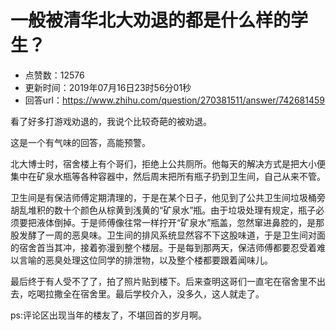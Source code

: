 # 一般被清华北大劝退的都是什么样的学生？
- 点赞数：12576
- 更新时间：2019年07月16日23时56分01秒
- 回答url：https://www.zhihu.com/question/270381511/answer/742681459
<body>
 <p data-pid="P9c2AdJ5">看了好多打游戏劝退的，我说个比较奇葩的被劝退。</p>
 <p data-pid="b0Nfvbhv">这是一个有气味的回答，高能预警。</p>
 <p data-pid="AJa2SrEH">北大博士时，宿舍楼上有个哥们，拒绝上公共厕所。他每天的解决方式是把大小便集中在矿泉水瓶等各种容器中，然后周末把所有瓶子扔到卫生间，自己从来不管。</p>
 <p data-pid="lxuB-Cfx">卫生间是有保洁师傅定期清理的，于是在某个日子，他见到了公共卫生间垃圾桶旁胡乱堆积的数十个颜色从棕黄到浅黄的“矿泉水”瓶。由于垃圾处理有规定，瓶子必须要把液体倒掉。于是师傅像往常一样拧开“矿泉水”瓶盖，忽然窜进鼻腔的，是那股发酵了一周的恶臭味。卫生间的排风系统显然容不下这股味道，于是卫生间对面的宿舍首当其冲，接着弥漫到整个楼层。于是每到那两天，保洁师傅都要忍受着难以言喻的恶臭处理这位同学的排泄物，以及整个楼都要跟着闻味儿。</p>
 <p data-pid="oVGg7lk6">最后终于有人受不了了，拍了照片贴到楼下。后来查明这哥们一直宅在宿舍里不出去，吃喝拉撒全在宿舍里。最后学校介入，没多久，这人就走了。</p>
 <p data-pid="qaa_nEyS">ps:评论区出现当年的楼友了，不堪回首的岁月啊。</p>
</body>
